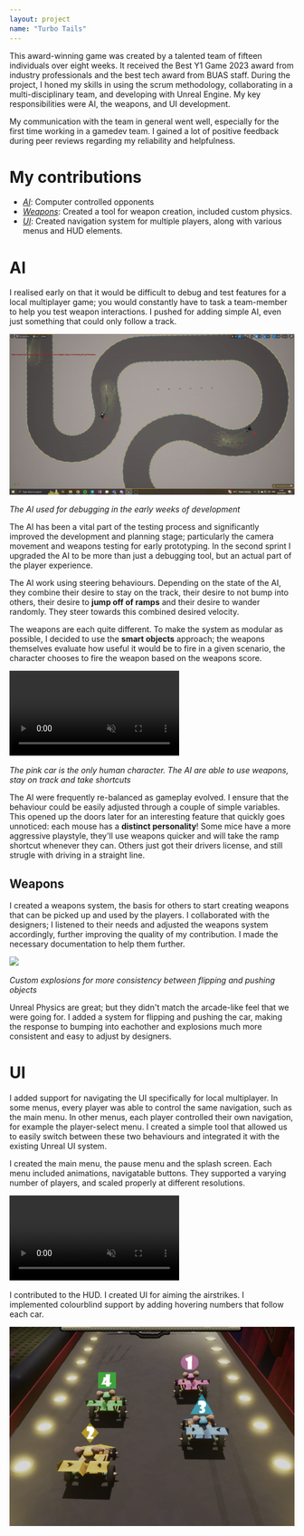 ```yaml
---
layout: project
name: "Turbo Tails"
---
```


This award-winning game was created by a talented team of fifteen individuals over eight weeks. It received the Best Y1 Game 2023 award from industry professionals and the best tech award from BUAS staff. During the project, I honed my skills in using the scrum methodology, collaborating in a multi-disciplinary team, and developing with Unreal Engine. My key responsibilities were AI, the weapons, and UI development.

My communication with the team in general went well, especially for the first time working in a gamedev team. I gained a lot of positive feedback during peer reviews regarding my reliability and helpfulness.

# My contributions

- *[AI](#ai)*: Computer controlled opponents
- *[Weapons](#weapons)*: Created a tool for weapon creation, included custom physics.
- *[UI](#weapons)*: Created navigation system for multiple players, along with various menus and HUD elements.

# AI

I realised early on that it would be difficult to debug and test features for a local multiplayer game; you would constantly have to task a team-member to help you test weapon interactions. I pushed for adding simple AI, even just something that could only follow a track.

![](/img/projects/y1/blockd/ai-debug.gif)

*The AI used for debugging in the early weeks of development*

The AI has been a vital part of the testing process and significantly improved the development and planning stage; particularly the camera movement and weapons testing for early prototyping. In the second sprint I upgraded the AI to be more than just a debugging tool, but an actual part of the player experience.

The AI work using steering behaviours. Depending on the state of the AI, they combine their desire to stay on the track, their desire to not bump into others, their desire to **jump off of ramps** and their desire to wander randomly. They steer towards this combined desired velocity.

The weapons are each quite different. To make the system as modular as possible, I decided to use the **smart objects** approach; the weapons themselves evaluate how useful it would be to fire in a given scenario, the character chooses to fire the weapon based on the weapons score.

<div class="video-as-gif-container">
  <video autoplay loop muted playsinline>
    <source src="/img/projects/y1/blockd/ai-showcase.mp4" type="video/mp4">
  </video>
</div>

*The pink car is the only human character. The AI are able to use weapons, stay on track and take shortcuts*

The AI were frequently re-balanced as gameplay evolved. I ensure that the behaviour could be easily adjusted through a couple of simple variables. This opened up the doors later for an interesting feature that quickly goes unnoticed: each mouse has a **distinct personality**! Some mice have a more aggressive playstyle, they'll use weapons quicker and will take the ramp shortcut whenever they can. Others just got their drivers license, and still strugle with driving in a straight line. 

## Weapons

I created a weapons system, the basis for others to start creating weapons that can be picked up and used by the players. I collaborated with the designers; I listened to their needs and adjusted the weapons system accordingly, further improving the quality of my contribution. I made the necessary documentation to help them further.

![](/img/projects/y1/blockd/weapons-and-force.gif)

*Custom explosions for more consistency between flipping and pushing objects*

Unreal Physics are great; but they didn't match the arcade-like feel that we were going for. I added a system for flipping and pushing the car, making the response to bumping into eachother and explosions much more consistent and easy to adjust by designers. 

# UI

I added support for navigating the UI specifically for local multiplayer. In some menus, every player was able to control the same navigation, such as the main menu. In other menus, each player controlled their own navigation, for example the player-select menu. I created a simple tool that allowed us to easily switch between these two behaviours and integrated it with the existing Unreal UI system. 

I created the main menu, the pause menu and the splash screen. Each menu included animations, navigatable buttons. They supported a varying number of players, and scaled properly at different resolutions.

<div class="video-as-gif-container">
  <video autoplay loop muted playsinline>
    <source src="/img/projects/y1/blockd/TurboUI.mp4" type="video/mp4">
  </video>
</div>

I contributed to the HUD. I created UI for aiming the airstrikes. I implemented colourblind support by adding hovering numbers that follow each car.

![](/img/projects/y1/blockd/color-blind.png)


